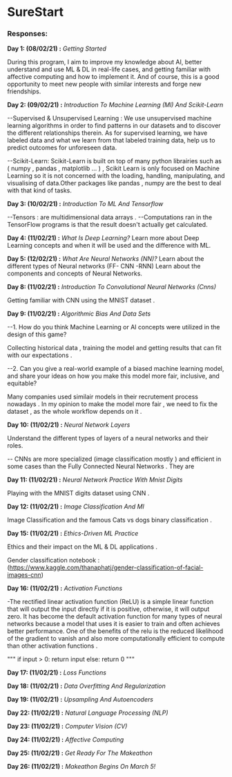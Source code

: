 # SureStart
### Responses: 

**Day 1: (08/02/21) :** *Getting Started*

During this program, I aim to improve my knowledge about AI, better understand and use ML & DL in real-life cases, and getting familiar with affective computing and how to implement it. And of course, this is a good opportunity to meet new people with similar interests and forge new friendships.


**Day 2: (09/02/21) :**  *Introduction To Machine Learning (Ml) And Scikit-Learn*

--Supervised & Unsupervised Learning :
We use unsupervised machine learning algorithms in order to find patterns in our datasets and to discover the different relationships therein.
As for supervised learning, we have labeled data and what we learn from that labeled training data, help us to predict outcomes for unforeseen data.

--Scikit-Learn:
Scikit-Learn is built on top of many python librairies such as ( numpy , pandas , matplotlib ... ) , Scikit Learn is only focused on Machine Learning so it is not concerned with the loading, handling, manipulating, and visualising of data.Other packages like pandas , numpy are the best to deal with that kind of tasks.


**Day 3: (10/02/21) :**  *Introduction To ML And Tensorflow*

--Tensors : are multidimensional data arrays .
--Computations ran in the TensorFlow programs is that the result doesn't actually get calculated.



**Day 4: (11/02/21) :**  *What Is Deep Learning?*
Learn more about Deep Learning concepts and when it will be used and the difference with ML.


**Day 5: (12/02/21) :**  *What Are Neural Networks (NN)?*
Learn about the different types of Neural networks (FF- CNN -RNN) 
Learn about the components and concepts of Neural Networks.


**Day 8: (11/02/21) :**  *Introduction To Convolutional Neural Networks (Cnns)*

Getting familiar with CNN using the MNIST dataset .

**Day 9: (11/02/21) :**  *Algorithmic Bias And Data Sets*

--1. How do you think Machine Learning or AI concepts were utilized in the design of this game? 

Collecting historical data , training the model and getting results that can fit with our expectations . 

--2. Can you give a real-world example of a biased machine learning model, and share your ideas on how you make this model more fair, inclusive, and equitable? 

Many companies used similair models in their recrutement process nowadays . In my opinion to make the model more fair , we need to fix the dataset , as the whole workflow depends on it .

**Day 10: (11/02/21) :**  *Neural Network Layers*

Understand the different types of layers of a neural networks and their roles.

-- CNNs are more specialized (image classification mostly )  and efficient  in some cases than the Fully Connected Neural Networks . They are 

**Day 11: (11/02/21) :**  *Neural Network Practice With Mnist Digits*

Playing with the MNIST digits dataset using CNN .

**Day 12: (11/02/21) :**  *Image Classification And Ml*

Image Classification and the famous Cats vs dogs binary classification .

**Day 15: (11/02/21) :**  *Ethics-Driven ML Practice*

Ethics and their impact on the ML & DL applications .

Gender classification notebook :
(https://www.kaggle.com/thanaphatj/gender-classification-of-facial-images-cnn)


**Day 16: (11/02/21) :**  *Activation Functions*

-The rectified linear activation function (ReLU) is a  simple linear function that will output the input directly if it is positive, otherwise, it will output zero. It has become the default activation function for many types of neural networks because a model that uses it is easier to train and often achieves better performance.
One of the benefits of the relu  is the reduced likelihood of the gradient to vanish and also more computationally efficient to compute than other activation functions .

"""
if input > 0:
	return input
else:
	return 0
"""


**Day 17: (11/02/21) :**  *Loss Functions*


**Day 18: (11/02/21) :**  *Data Overfitting And Regularization*


**Day 19: (11/02/21) :**  *Upsampling And Autoencoders*


**Day 22: (11/02/21) :**  *Natural Language Processing (NLP)*


**Day 23: (11/02/21) :**  *Computer Vision (CV)*


**Day 24: (11/02/21) :**  *Affective Computing*


**Day 25: (11/02/21) :**  *Get Ready For The Makeathon*


**Day 26: (11/02/21) :**  *Makeathon Begins On March 5!*

